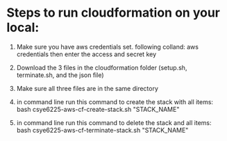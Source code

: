 # Steps to run cloudformation on your local:

1. Make sure you have aws credentials set. following colland: aws credentials
then enter the access and secret key

2. Download the 3 files in the cloudformation folder (setup.sh, terminate.sh, and the json file)

3. Make sure all three files are in the same directory

4. in command line run this command to create the stack with all items: bash csye6225-aws-cf-create-stack.sh "STACK_NAME"
5. in command line run this command to delete the stack and all items: bash csye6225-aws-cf-terminate-stack.sh "STACK_NAME"



